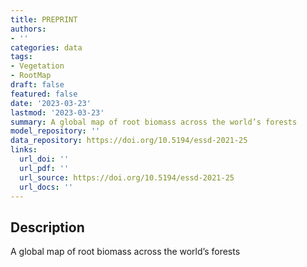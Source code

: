 ```yaml
---
title: PREPRINT
authors:
- ''
categories: data
tags:
- Vegetation
- RootMap
draft: false
featured: false
date: '2023-03-23'
lastmod: '2023-03-23'
summary: A global map of root biomass across the world’s forests
model_repository: ''
data_repository: https://doi.org/10.5194/essd-2021-25
links:
  url_doi: ''
  url_pdf: ''
  url_source: https://doi.org/10.5194/essd-2021-25
  url_docs: ''
---
```


## Description

A global map of root biomass across the world’s forests

